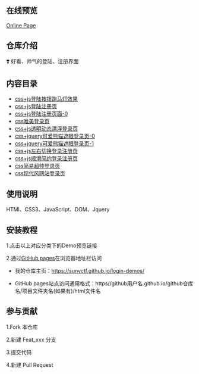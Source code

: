 ## 在线预览

[Online Page](https://sunyctf.github.io/login-demos/)

## 仓库介绍

❣️ 好看、帅气的登陆、注册界面

## 内容目录

- [css+js登陆按钮跑马灯效果](https://sunyctf.github.io/login-demos/css+js登陆按钮跑马灯效果/index.html)
- [css+js登陆注册页](https://sunyctf.github.io/login-demos/css+js登陆注册页/index.html)
- [css+js登陆注册页面-0](https://sunyctf.github.io/login-demos/css+js登陆注册页面-0/signin.html)
- [css唯美登录页](https://sunyctf.github.io/login-demos/css唯美登录页/index.html)
- [css+js透明动态漂浮登录页](https://sunyctf.github.io/login-demos/css+js透明动态漂浮登录页/index.html)
- [css+jquery可爱熊猫遮眼登录页-0](https://sunyctf.github.io/login-demos/css+jquery可爱熊猫遮眼登录页-0/index.html)
- [css+jquery可爱熊猫遮眼登录页-1](https://sunyctf.github.io/login-demos/css+jquery可爱熊猫遮眼登录页-1/index.html)
- [css+js左右切换登录注册页](https://sunyctf.github.io/login-demos/css+js左右切换登录注册页/index.html)
- [css+js顺滑简约登录注册页](https://sunyctf.github.io/login-demos/css+js顺滑简约登录注册页/index.html)
- [css简易超帅登录页](https://sunyctf.github.io/login-demos/css简易超帅登录页/index.html)
- [css现代风网站登录页](https://sunyctf.github.io/login-demos/css现代风网站登录页/index.html)

## 使用说明

HTMl、CSS3、JavaScript、DOM、Jquery

## 安装教程

1.点击以上对应分类下的Demo预览链接

2.通过[GitHub pages](https://pages.github.com/ "去了解GitHub pages")在浏览器地址栏访问

- 我的仓库主页：https://sunyctf.github.io/login-demos/

- GitHub pages站点访问通用格式：https//github用户名.github.io/github仓库名/项目文件夹名(如果有)/html文件名

## 参与贡献

1.Fork 本仓库

2.新建 Feat_xxx 分支

3.提交代码

4.新建 Pull Request
